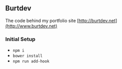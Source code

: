 ## Burtdev

The code behind my portfolio site [http://burtdev.net](http://www.burtdev.net)

### Initial Setup

- `npm i`
- `bower install`
- `npm run add-hook`
